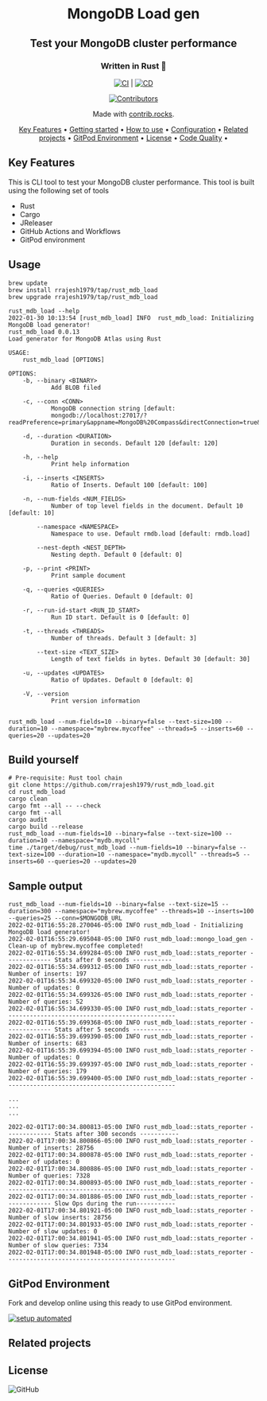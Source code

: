 <!-- markdownlint-configure-file {
  "MD013": {
    "code_blocks": false,
    "tables": false
  },
  "MD033": false,
  "MD041": false
} -->

<div align="center">

# MongoDB Load gen
## Test your MongoDB cluster performance
### Written in Rust 🦀

[![CI](https://github.com/rrajesh1979/rust_mdb_load/actions/workflows/ci.yml/badge.svg)](https://github.com/rrajesh1979/rust_mdb_load/actions/workflows/ci.yml) | 
[![CD](https://github.com/rrajesh1979/rust_mdb_load/actions/workflows/cd.yml/badge.svg)](https://github.com/rrajesh1979/rust_mdb_load/actions/workflows/cd.yml)

<a href="https://github.com/rrajesh1979/rust_mdb_load/graphs/contributors">
  <img src="https://contrib.rocks/image?repo=rrajesh1979/rust_mdb_load"  alt="Contributors"/>
</a>

Made with [contrib.rocks](https://contrib.rocks).

[Key Features](#key-features) •
[Getting started](#getting-started) •
[How to use](#how-to-use) •
[Configuration](#configuration) •
[Related projects](#related-projects) •
[GitPod Environment](#gitpod-environment) •
[License](#license) •
[Code Quality](#code-quality) •

</div>

## Key Features
<div>
This is CLI tool to test your MongoDB cluster performance. This tool is built using the following set of tools
<ul>
    <li>Rust</li>
    <li>Cargo</li>
    <li>JReleaser</li>
    <li>GitHub Actions and Workflows</li>
    <li>GitPod environment</li>
</ul>
</div>


## Usage

```shell
brew update
brew install rrajesh1979/tap/rust_mdb_load
brew upgrade rrajesh1979/tap/rust_mdb_load

rust_mdb_load --help
2022-01-30 10:13:54 [rust_mdb_load] INFO  rust_mdb_load: Initializing MongoDB load generator!
rust_mdb_load 0.0.13
Load generator for MongoDB Atlas using Rust

USAGE:
    rust_mdb_load [OPTIONS]

OPTIONS:
    -b, --binary <BINARY>
            Add BLOB filed

    -c, --conn <CONN>
            MongoDB connection string [default:
            mongodb://localhost:27017/?readPreference=primary&appname=MongoDB%20Compass&directConnection=true&ssl=false]

    -d, --duration <DURATION>
            Duration in seconds. Default 120 [default: 120]

    -h, --help
            Print help information

    -i, --inserts <INSERTS>
            Ratio of Inserts. Default 100 [default: 100]

    -n, --num-fields <NUM_FIELDS>
            Number of top level fields in the document. Default 10 [default: 10]

        --namespace <NAMESPACE>
            Namespace to use. Default rmdb.load [default: rmdb.load]

        --nest-depth <NEST_DEPTH>
            Nesting depth. Default 0 [default: 0]

    -p, --print <PRINT>
            Print sample document

    -q, --queries <QUERIES>
            Ratio of Queries. Default 0 [default: 0]

    -r, --run-id-start <RUN_ID_START>
            Run ID start. Default is 0 [default: 0]

    -t, --threads <THREADS>
            Number of threads. Default 3 [default: 3]

        --text-size <TEXT_SIZE>
            Length of text fields in bytes. Default 30 [default: 30]

    -u, --updates <UPDATES>
            Ratio of Updates. Default 0 [default: 0]

    -V, --version
            Print version information


rust_mdb_load --num-fields=10 --binary=false --text-size=100 --duration=10 --namespace="mybrew.mycoffee" --threads=5 --inserts=60 --queries=20 --updates=20
```

## Build yourself
```shell
# Pre-requisite: Rust tool chain
git clone https://github.com/rrajesh1979/rust_mdb_load.git
cd rust_mdb_load
cargo clean
cargo fmt --all -- --check
cargo fmt --all
cargo audit
cargo build --release
rust_mdb_load --num-fields=10 --binary=false --text-size=100 --duration=10 --namespace="mydb.mycoll"
time ./target/debug/rust_mdb_load --num-fields=10 --binary=false --text-size=100 --duration=10 --namespace="mydb.mycoll" --threads=5 --inserts=60 --queries=20 --updates=20
```
## Sample output
```shell
rust_mdb_load --num-fields=10 --binary=false --text-size=15 --duration=300 --namespace="mybrew.mycoffee" --threads=10 --inserts=100 --queries=25 --conn=$MONGODB_URL
2022-02-01T16:55:28.270046-05:00 INFO rust_mdb_load - Initializing MongoDB load generator!
2022-02-01T16:55:29.695048-05:00 INFO rust_mdb_load::mongo_load_gen - Clean-up of mybrew.mycoffee completed!
2022-02-01T16:55:34.699284-05:00 INFO rust_mdb_load::stats_reporter - ------------ Stats after 0 seconds -----------
2022-02-01T16:55:34.699312-05:00 INFO rust_mdb_load::stats_reporter - Number of inserts: 197
2022-02-01T16:55:34.699320-05:00 INFO rust_mdb_load::stats_reporter - Number of updates: 0
2022-02-01T16:55:34.699326-05:00 INFO rust_mdb_load::stats_reporter - Number of queries: 52
2022-02-01T16:55:34.699330-05:00 INFO rust_mdb_load::stats_reporter - -----------------------------------------------
2022-02-01T16:55:39.699368-05:00 INFO rust_mdb_load::stats_reporter - ------------ Stats after 5 seconds -----------
2022-02-01T16:55:39.699390-05:00 INFO rust_mdb_load::stats_reporter - Number of inserts: 683
2022-02-01T16:55:39.699394-05:00 INFO rust_mdb_load::stats_reporter - Number of updates: 0
2022-02-01T16:55:39.699397-05:00 INFO rust_mdb_load::stats_reporter - Number of queries: 179
2022-02-01T16:55:39.699400-05:00 INFO rust_mdb_load::stats_reporter - -----------------------------------------------

...
...
...

2022-02-01T17:00:34.800813-05:00 INFO rust_mdb_load::stats_reporter - ------------ Stats after 300 seconds -----------
2022-02-01T17:00:34.800866-05:00 INFO rust_mdb_load::stats_reporter - Number of inserts: 28756
2022-02-01T17:00:34.800878-05:00 INFO rust_mdb_load::stats_reporter - Number of updates: 0
2022-02-01T17:00:34.800886-05:00 INFO rust_mdb_load::stats_reporter - Number of queries: 7328
2022-02-01T17:00:34.800893-05:00 INFO rust_mdb_load::stats_reporter - -----------------------------------------------
2022-02-01T17:00:34.801886-05:00 INFO rust_mdb_load::stats_reporter - ------------ Slow Ops during the run-----------
2022-02-01T17:00:34.801921-05:00 INFO rust_mdb_load::stats_reporter - Number of slow inserts: 28756
2022-02-01T17:00:34.801933-05:00 INFO rust_mdb_load::stats_reporter - Number of slow updates: 0
2022-02-01T17:00:34.801941-05:00 INFO rust_mdb_load::stats_reporter - Number of slow queries: 7334
2022-02-01T17:00:34.801948-05:00 INFO rust_mdb_load::stats_reporter - -----------------------------------------------
```


## GitPod Environment
Fork and develop online using this ready to use GitPod environment.

[![setup automated](https://img.shields.io/badge/Gitpod-ready_to_code-orange?logo=gitpod)](https://gitpod.io/from-referrer/)

## Related projects


## License

![GitHub](https://img.shields.io/github/license/rrajesh1979/rust_mdb_load)
